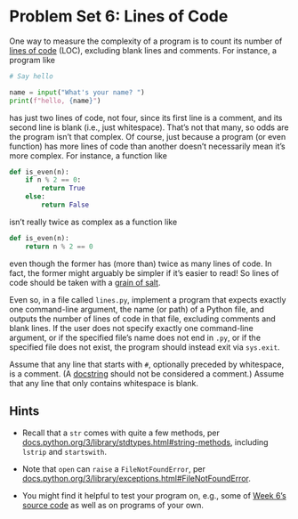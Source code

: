 # Problem Set 6: Lines of Code

One way to measure the complexity of a program is to count its number of [lines of code](https://en.wikipedia.org/wiki/Source_lines_of_code) (LOC), excluding blank lines and comments. For instance, a program like

```python
# Say hello

name = input("What's your name? ")
print(f"hello, {name}")
```

has just two lines of code, not four, since its first line is a comment, and its second line is blank (i.e., just whitespace). That’s not that many, so odds are the program isn’t that complex. Of course, just because a program (or even function) has more lines of code than another doesn’t necessarily mean it’s more complex. For instance, a function like

```python
def is_even(n):
    if n % 2 == 0:
        return True
    else:
        return False
```

isn’t really twice as complex as a function like

```python
def is_even(n):
    return n % 2 == 0
```

even though the former has (more than) twice as many lines of code. In fact, the former might arguably be simpler if it’s easier to read! So lines of code should be taken with a [grain of salt](https://en.wikipedia.org/wiki/Grain_of_salt).

Even so, in a file called `lines.py`, implement a program that expects exactly one command-line argument, the name (or path) of a Python file, and outputs the number of lines of code in that file, excluding comments and blank lines. If the user does not specify exactly one command-line argument, or if the specified file’s name does not end in `.py`, or if the specified file does not exist, the program should instead exit via `sys.exit`.

Assume that any line that starts with `#`, optionally preceded by whitespace, is a comment. (A [docstring](https://peps.python.org/pep-0257/) should not be considered a comment.) Assume that any line that only contains whitespace is blank.

## Hints

- Recall that a `str` comes with quite a few methods, per [docs.python.org/3/library/stdtypes.html#string-methods](https://docs.python.org/3/library/stdtypes.html#string-methods), including `lstrip` and `startswith`.

- Note that `open` can `raise` a `FileNotFoundError`, per [docs.python.org/3/library/exceptions.html#FileNotFoundError](https://docs.python.org/3/library/exceptions.html#FileNotFoundError).

- You might find it helpful to test your program on, e.g., some of [Week 6’s source code](https://cdn.cs50.net/python/2022/x/lectures/6/src6/) as well as on programs of your own.
